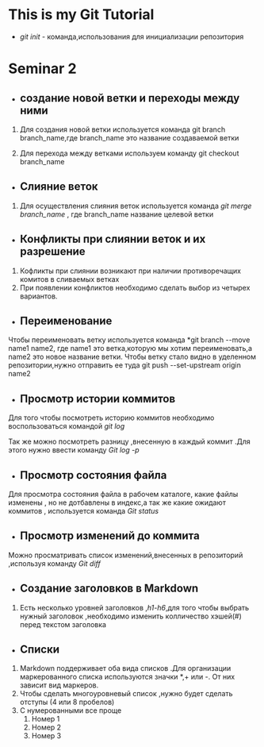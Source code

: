 # This is my Git Tutorial

* *git init* - команда,использования для инициализации репозитория

# Seminar 2

* ## создание новой ветки и переходы между ними

1. Для создания новой ветки используется команда git branch branch_name,где branch_name это название создаваемой ветки

2. Для перехода между ветками используем команду git checkout branch_name

* ## Слияние веток

1. Для осуществления слияния веток используется команда *git merge branch_name* , где branch_name название целевой ветки

* ## Конфликты при слиянии веток и их разрешение

1. Кофликты при слиянии возникают при наличии противоречащих комитов в сливаемых ветках
2. При появлении конфликтов необходимо сделать выбор из четырех вариантов.

* ## Переименование 

Чтобы переименовать ветку используется команда *git branch --move name1 name2, где name1 это ветка,которую мы хотим переименовать,а name2 это новое название ветки. Чтобы ветку стало видно в уделенном репозитории,нужно отправить ее туда  git push --set-upstream origin name2 

 * ## Просмотр истории коммитов

 Для того чтобы посмотреть историю коммитов необходимо воспользоваться командой *git log*

 Так же можно посмотреть разницу ,внесенную в каждый коммит .Для этого нужно ввести команду *Git log -p*

 * ## Просмотр состояния файла

 Для просмотра состояния файла в рабочем каталоге, какие файлы изменены , но не дотбавлены в индекс,а так же какие ожидают коммитов , используется команда *Git status*

 * ## Просмотр изменений до коммита

 Можно просматривать список изменений,внесенных в репозиторий ,используя команду *Git diff*

* ## Создание заголовков в Markdown
 
 1. Есть несколько уровней заголовков ,*h1-h6*,для того чтобы выбрать нужный заголовок ,необходимо изменить колличество хэшей(#) перед текстом заголовка

 * ## Списки 

  1. Markdown поддерживает оба вида списков .Для организации маркерованного списка используются значки *,+ или -. От них зависит вид маркеров. 
  2. Чтобы сделать многоуровневый список ,нужно будет сделать отступы (4 или 8 пробелов)
  3. С нумерованными все проще 
      1. Номер 1 
      1. Номер 2
      3. Номер 3
        


 
